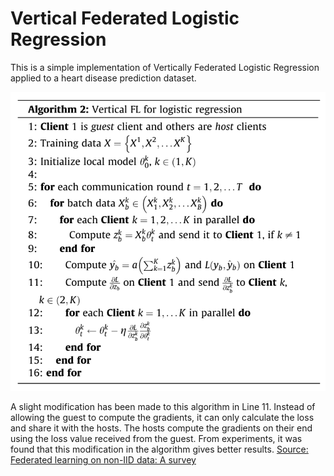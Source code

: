 # Vertical Federated Logistic Regression
This is a simple implementation of Vertically Federated Logistic Regression applied to a heart disease prediction dataset.

![Algorithm for HFL](VFL_Algorithm.PNG)

A slight modification has been made to this algorithm in Line 11. Instead of allowing the guest to compute the gradients, it can only calculate the loss and share it with the hosts. The hosts compute the gradients on their end using the loss value received from the guest. From experiments, it was found that this modification in the algorithm gives better results.
[Source: Federated learning on non-IID data: A survey](https://www.sciencedirect.com/science/article/abs/pii/S0925231221013254)
